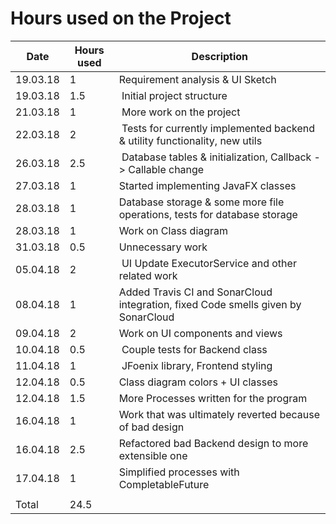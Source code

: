 # Hours used on the Project

Date | Hours used | Description
-- | -- | --
19.03.18 | 1 | Requirement analysis & UI Sketch
19.03.18 | 1.5 | Initial project structure
21.03.18 | 1 | More work on the project
22.03.18 | 2 | Tests for currently implemented backend & utility functionality, new utils
26.03.18 | 2.5 | Database tables & initialization, Callback -> Callable change
27.03.18 | 1 | Started implementing JavaFX classes
28.03.18 | 1 | Database storage & some more file operations, tests for database storage
28.03.18 | 1 | Work on Class diagram
31.03.18 | 0.5 | Unnecessary work
05.04.18 | 2 | UI Update ExecutorService and other related work
08.04.18 | 1 | Added Travis CI and SonarCloud integration, fixed Code smells given by SonarCloud
09.04.18 | 2 | Work on UI components and views
10.04.18 | 0.5 | Couple tests for Backend class
11.04.18 | 1 | JFoenix library, Frontend styling
12.04.18 | 0.5 | Class diagram colors + UI classes
12.04.18 | 1.5 | More Processes written for the program
16.04.18 | 1 | Work that was ultimately reverted because of bad design
16.04.18 | 2.5 | Refactored bad Backend design to more extensible one
17.04.18 | 1 | Simplified processes with CompletableFuture
 | | 
Total | 24.5 | 
